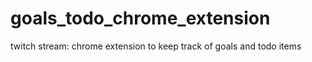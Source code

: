 # goals_todo_chrome_extension
twitch stream: chrome extension to keep track of goals and todo items
